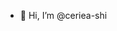 - 👋 Hi, I’m @ceriea-shi


<!---
ceriea-shi/ceriea-shi is a ✨ special ✨ repository because its `README.md` (this file) appears on your GitHub profile.
You can click the Preview link to take a look at your changes.
--->
